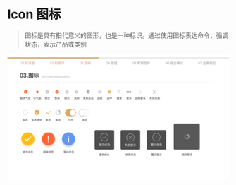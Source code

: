 # Icon 图标

>图标是具有指代意义的图形，也是一种标识。通过使用图标表达命令，强调状态，表示产品或类别

<img  align="center" src="../../assets/res/icon.png">
